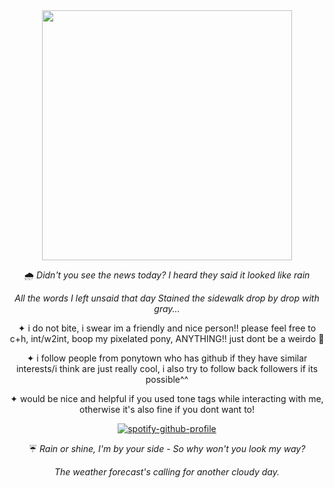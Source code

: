 <div align="center">
<img width="400" src="https://github.com/user-attachments/assets/4adefcad-05f0-43c9-bd8c-06e3deb7a89e">

🌧
_Didn't you see the news today?
I heard they said it looked like rain_ 

_All the words I left unsaid that day
Stained the sidewalk drop by drop with gray..._

✦ i do not bite, i swear im a friendly and nice person!! please feel free to c+h, int/w2int, boop my pixelated pony, ANYTHING!! just dont be a weirdo 🥲

✦ i follow people from ponytown who has github if they have similar interests/i think are just really cool, i also try to follow back followers if its possible^^

✦ would be nice and helpful if you used tone tags while interacting with me, otherwise it's also fine if you dont want to!

[![spotify-github-profile](https://spotify-github-profile.kittinanx.com/api/view?uid=0peo08kixd2cq5azcvpkxhvb5&cover_image=true&theme=natemoo-re&show_offline=false&background_color=121212&interchange=false&bar_color=7eafce&bar_color_cover=false)](https://github.com/kittinan/spotify-github-profile)

☔ _Rain or shine, I'm by your side -
So why won't you look my way?_

_The weather forecast's calling for another cloudy day._
</div>
